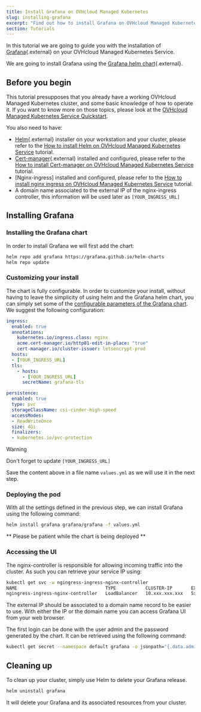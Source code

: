 ```yaml
---
title: Install Grafana on OVHcloud Managed Kubernetes
slug: installing-grafana
excerpt: "Find out how to install Grafana on OVHcloud Managed Kubernetes"
section: Tutorials
---
```


<style>
 pre {
     font-size: 14px;
 }
 pre.console {
   background-color: #300A24; 
   color: #ccc;
   font-family: monospace;
   padding: 5px;
   margin-bottom: 5px;
 }
 pre.console code {
   border: solid 0px transparent;
   font-family: monospace !important;
   font-size: 0.75em;
   color: #ccc;
 }
 .small {
     font-size: 0.75em;
 }
</style>

In this tutorial we are going to guide you with the installation of [Grafana](https://grafana.com/){.external} on your OVHcloud Managed Kubernetes Service.

We are going to install Grafana using the [Grafana helm chart](https://github.com/grafana/helm-charts){.external}.

## Before you begin

This tutorial presupposes that you already have a working OVHcloud Managed Kubernetes cluster, and some basic knowledge of how to operate it. If you want to know more on those topics, please look at the [OVHcloud Managed Kubernetes Service Quickstart](../deploying-hello-world/).

You also need to have:
* [Helm](https://docs.helm.sh/){.external} installer on your workstation and your cluster, please refer to the [How to install Helm on OVHcloud Managed Kubernetes Service](../installing-helm/) tutorial.
* [Cert-manager](https://cert-manager.io/){.external} installed and configured, please refer to the [How to install Cert-manager on OVHcloud Managed Kubernetes Service](../installing-cert-manager) tutorial.
* [Nginx-ingress] installed and configured, please refer to the [How to install nginx ingress on OVHcloud Managed Kubernetes Service](../installing-nginx-ingress) tutorial.
* A domain name associated to the external IP of the nginx-ingress controller, this information will be used later as `[YOUR_INGRESS_URL]`

## Installing Grafana

### Installing the Grafana chart

In order to install Grafana we will first add the chart:

```bash
helm repo add grafana https://grafana.github.io/helm-charts
helm repo update
```

### Customizing your install

The chart is fully configurable. In order to customize your install, without having to leave the simplicity of using helm and the Grafana helm chart, you can simply set some of the [configurable parameters of the Grafana chart](https://github.com/grafana/helm-charts/tree/main/charts/grafana#configuration). We suggest the following configuration:

```yaml
ingress:
  enabled: true
  annotations:
    kubernetes.io/ingress.class: nginx
    acme.cert-manager.io/http01-edit-in-place: "true"
    cert-manager.io/cluster-issuer: letsencrypt-prod
  hosts:
  - [YOUR_INGRESS_URL]
  tls:
    - hosts:
      - [YOUR_INGRESS_URL]
      secretName: grafana-tls

persistence:
  enabled: true
  type: pvc
  storageClassName: csi-cinder-high-speed
  accessModes:
  - ReadWriteOnce
  size: 4Gi
  finalizers:
  - kubernetes.io/pvc-protection
```

> [!warning]
> Don't forget to update `[YOUR_INGRESS_URL]`

Save the content above in a file name `values.yml` as we will use it in the next step.

### Deploying the pod

With all the settings defined in the previous step, we can install Grafana using the following command:

```bash
helm install grafana grafana/grafana -f values.yml
```
** Please be patient while the chart is being deployed **

### Accessing the UI

The nginx-controller is responsible for allowing incoming traffic into the cluster. As such you can retrieve your service IP using:

```bash
kubectl get svc -w ngingress-ingress-nginx-controller
NAME                                 TYPE           CLUSTER-IP       EXTERNAL-IP      PORT(S)                      AGE
ngingress-ingress-nginx-controller   LoadBalancer   10.xxx.xxx.xxx   5x.xxx.xxx.xxx   80:30248/TCP,443:30857/TCP   138m
```

The external IP should be associated to a domain name record to be easier to use.
With either the IP or the domain name you can access Grafana UI from your web browser.

The first login can be done with the user admin and the password generated by the chart. It can be retrieved using the following command:

```bash
kubectl get secret --namespace default grafana -o jsonpath="{.data.admin-password}" | base64 --decode ; echo
```

## Cleaning up

To clean up your cluster, simply use Helm to delete your Grafana release.

```bash
helm uninstall grafana
```

It will delete your Grafana and its associated resources from your cluster.
